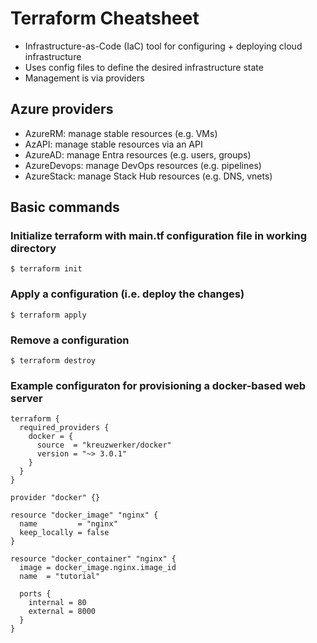 # Terraform Cheatsheet

- Infrastructure-as-Code (IaC) tool for configuring + deploying cloud infrastructure
- Uses config files to define the desired infrastructure state
- Management is via providers

## Azure providers

- AzureRM: manage stable resources (e.g. VMs)
- AzAPI: manage stable resources via an API
- AzureAD: manage Entra resources (e.g. users, groups)
- AzureDevops: manage DevOps resources (e.g. pipelines)
- AzureStack: manage Stack Hub resources (e.g. DNS, vnets)

## Basic commands

### Initialize terraform with main.tf configuration file in working directory

`$ terraform init`

### Apply a configuration (i.e. deploy the changes)

`$ terraform apply`

### Remove a configuration

`$ terraform destroy`

### Example configuraton for provisioning a docker-based web server

~~~
terraform {
  required_providers {
    docker = {
      source  = "kreuzwerker/docker"
      version = "~> 3.0.1"
    }
  }
}

provider "docker" {}

resource "docker_image" "nginx" {
  name         = "nginx"
  keep_locally = false
}

resource "docker_container" "nginx" {
  image = docker_image.nginx.image_id
  name  = "tutorial"

  ports {
    internal = 80
    external = 8000
  }
}
~~~
